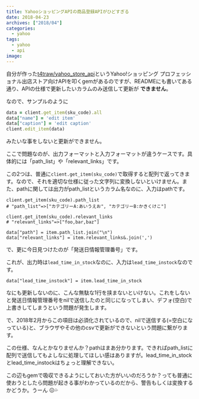 ```yaml
---
title: YahooショッピングAPIの商品登録APIがひどすぎる
date: 2018-04-23
archives: ["2018/04"]
categories:
  - yahoo
tags:
  - yahoo
  - api
image: 
---
```

自分が作った[t4traw/yahoo_store_api](https://github.com/t4traw/yahoo_store_api)というYahoo!ショッピング プロフェッショナル出店ストア向けAPIを叩くgemがあるのですが、READMEにも書いてある通り、APIの仕様で更新したいカラムのみ送信して更新が **できません**。

<!--more-->

なので、サンプルのように

```ruby
data = client.get_item(sku_code).all
data["name"] = 'edit item'
data["caption"] = 'edit caption'
client.edit_item(data)
```

みたいな事をしないと更新ができません。

ここで問題なのが、出力フォーマットと入力フォーマットが違うケースです。具体的には「path_list」や「relevant_links」です。

この2つは、普通に`client.get_item(sku_code)`で取得すると配列で返ってきます。なので、それを適切な仕様に従った文字列に変換しないといけません。また、pathに関しては出力がpath_listというカラム名なのに、入力はpathです。

```
client.get_item(sku_code).path_list
# "path_list"=>["カテゴリーA:あいうえお", "カテゴリーB:かきくけこ"]

client.get_item(sku_code).relevant_links
# "relevant_links"=>["foo,bar,baz"]

data["path"] = item.path_list.join("\n")
data["relevant_links"] = item.relevant_links&.join(',')
```

で、更に今日見つけたのが「発送日情報管理番号」です。

これが、出力時は`lead_time_in_stock`なのに、入力は`lead_time_instock`なのです。

```
data["lead_time_instock"] = item.lead_time_in_stock
```

なにも更新しないのに、こんな無駄な1行を挟まないといけない。これをしないと発送日情報管理番号をnilで送信したのと同じになってしまい、デフォ(空白)で上書きしてしまうという問題が発生します。

で、2018年2月からこの項目は必須化されているので、nilで送信する(=空白になっている)と、ブラウザやその他のcsvで更新ができないという問題に繋がります。

この仕様、なんとかなりませんか？pathはまあ分かります。できればpath_listに配列で送信してもよしなに処理してほしい感はありますが。lead_time_in_stockとlead_time_instockはちょっと理解できない。

この辺もgemで吸収できるようにしておいた方がいいのだろうか？っても普通に使おうとしたら問題が起きる事がわかっているのだから、警告もしくは変換するかどうか。うーん 😖💦
